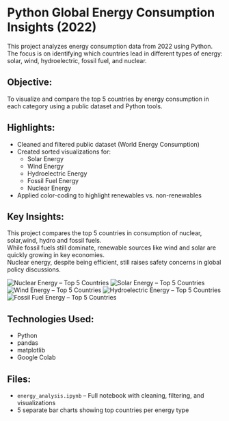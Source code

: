 # Python Global Energy Consumption Insights (2022)

This project analyzes energy consumption data from 2022 using Python. The focus is on identifying which countries lead in different types of energy: solar, wind, hydroelectric, fossil fuel, and nuclear.

## Objective:
To visualize and compare the top 5 countries by energy consumption in each category using a public dataset and Python tools.

## Highlights:
- Cleaned and filtered public dataset (World Energy Consumption)
- Created sorted visualizations for:
  - Solar Energy
  - Wind Energy
  - Hydroelectric Energy
  - Fossil Fuel Energy
  - Nuclear Energy
- Applied color-coding to highlight renewables vs. non-renewables

## Key Insights:
This project compares the top 5 countries in consumption of nuclear, solar,wind, hydro and fossil fuels.  
While fossil fuels still dominate, renewable sources like wind and solar are quickly growing in key economies.  
Nuclear energy, despite being efficient, still raises safety concerns in global policy discussions.

![Nuclear Energy – Top 5 Countries](https://github.com/user-attachments/assets/786de3b0-bc98-4f46-bf7d-5764a6cea904)
![Solar Energy – Top 5 Countries](https://github.com/user-attachments/assets/5339d6ea-9415-4ff0-9706-e57e72374990)
![Wind Energy – Top 5 Countries](https://github.com/user-attachments/assets/b9c748a6-80f1-4260-979f-c157a3f187b5)
![Hydroelectric Energy – Top 5 Countries](https://github.com/user-attachments/assets/09d8f68f-4451-4739-a722-4f61cb769713)
![Fossil Fuel Energy – Top 5 Countries](https://github.com/user-attachments/assets/580892b2-a316-4ad9-92bc-99620da51e62)

## Technologies Used:
- Python
- pandas
- matplotlib
- Google Colab

## Files:
- `energy_analysis.ipynb` – Full notebook with cleaning, filtering, and visualizations
- 5 separate bar charts showing top countries per energy type
